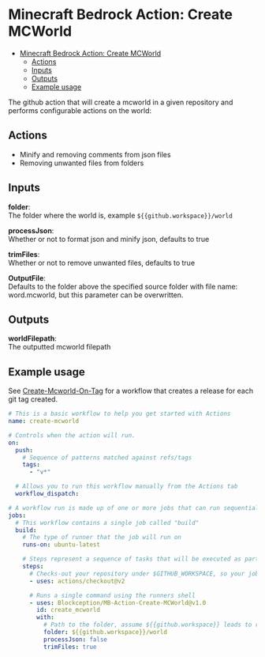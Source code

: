 # Minecraft Bedrock Action: Create MCWorld

- [Minecraft Bedrock Action: Create MCWorld](#minecraft-bedrock-action-create-mcworld)
  - [Actions](#actions)
  - [Inputs](#inputs)
  - [Outputs](#outputs)
  - [Example usage](#example-usage)

The github action that will create a mcworld in a given repository and performs configurable actions on the world:

## Actions

- Minify and removing comments from json files
- Removing unwanted files from folders

## Inputs

**folder**:  
The folder where the world is, example `${{github.workspace}}/world`

**processJson**:  
Whether or not to format json and minify json, defaults to true

**trimFiles**:  
Whether or not to remove unwanted files, defaults to true

**OutputFile**:  
Defaults to the folder above the specified source folder with file name: word.mcworld, but this parameter can be overwritten.

## Outputs

**worldFilepath**:  
The outputted mcworld filepath

## Example usage

See [Create-Mcworld-On-Tag](examples/Create-Mcworld-On-Tag.yml) for a workflow that creates a release for each git tag created.

```yml
# This is a basic workflow to help you get started with Actions
name: create-mcworld

# Controls when the action will run.
on:
  push:
    # Sequence of patterns matched against refs/tags
    tags:
      - "v*"

  # Allows you to run this workflow manually from the Actions tab
  workflow_dispatch:

# A workflow run is made up of one or more jobs that can run sequentially or in parallel
jobs:
  # This workflow contains a single job called "build"
  build:
    # The type of runner that the job will run on
    runs-on: ubuntu-latest

    # Steps represent a sequence of tasks that will be executed as part of the job
    steps:
      # Checks-out your repository under $GITHUB_WORKSPACE, so your job can access it
      - uses: actions/checkout@v2

      # Runs a single command using the runners shell
      - uses: Blockception/MB-Action-Create-MCWorld@v1.0
        id: create_mcworld
        with:
          # Path to the folder, assume ${{github.workspace}} leads to root of the repo
          folder: ${{github.workspace}}/world
          processJson: false
          trimFiles: true
```
